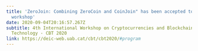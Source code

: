 ```yaml
---
title: 'ZeroJoin: Combining ZeroCoin and CoinJoin" has been accepted to CBT2020
  workshop'
date: 2020-09-04T20:16:57.267Z
subtitle: 4th International Workshop on Cryptocurrencies and Blockchain
  Technology - CBT 2020
link: https://deic-web.uab.cat/cbt/cbt2020/#program
---
```


